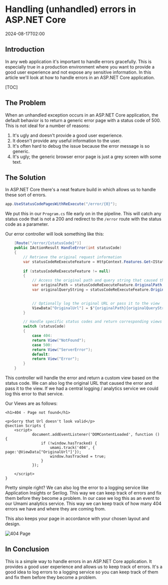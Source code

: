 ﻿# Handling (unhandled) errors in ASP.NET Core

<!--category-- ASP.NET, Umami -->

<datetime class="hidden">2024-08-17T02:00</datetime>

## Introduction
In any web application it's important to handle errors gracefully. This is especially true in a production environment where you want to provide a good user experience and not expose any sensitive information. In this article we'll look at how to handle errors in an ASP.NET Core application.

[TOC]

## The Problem
When an unhandled exception occurs in an ASP.NET Core application, the default behavior is to return a generic error page with a status code of 500. This is not ideal for a number of reasons:
1. It's ugly and doesn't provide a good user experience.
2. It doesn't provide any useful information to the user.
3. It's often hard to debug the issue because the error message is so generic.
4. It's ugly; the generic browser error page is just a grey screen with some text.

## The Solution
In ASP.NET Core there's a neat feature build in which allows us to handle these sort of errors. 

```csharp
app.UseStatusCodePagesWithReExecute("/error/{0}");
```

We put this in our `Program.cs` file early on in the pipeline. This will catch any status code that is not a 200 and redirect to the `/error` route with the status code as a parameter.

Our error controller will look something like this:

```csharp
    [Route("/error/{statusCode}")]
    public IActionResult HandleError(int statusCode)
    {
        // Retrieve the original request information
        var statusCodeReExecuteFeature = HttpContext.Features.Get<IStatusCodeReExecuteFeature>();
        
        if (statusCodeReExecuteFeature != null)
        {
            // Access the original path and query string that caused the error
            var originalPath = statusCodeReExecuteFeature.OriginalPath;
            var originalQueryString = statusCodeReExecuteFeature.OriginalQueryString;

            
            // Optionally log the original URL or pass it to the view
            ViewData["OriginalUrl"] = $"{originalPath}{originalQueryString}";
        }

        // Handle specific status codes and return corresponding views
        switch (statusCode)
        {
            case 404:
            return View("NotFound");
            case 500:
            return View("ServerError");
            default:
            return View("Error");
        }
    }
```

This controller will handle the error and return a custom view based on the status code. We can also log the original URL that caused the error and pass it to the view.
If we had a central logging / analytics service we could log this error to that service.

Our Views are as follows:

```razor
<h1>404 - Page not found</h1>

<p>Sorry that Url doesn't look valid</p>
@section Scripts {
    <script>
            document.addEventListener('DOMContentLoaded', function () {
                if (!window.hasTracked) {
                    umami.track('404', { page:'@ViewData["OriginalUrl"]'});
                    window.hasTracked = true;
                }
            });

    </script>
}
```
Pretty simple right? We can also log the error to a logging service like Application Insights or Serilog. This way we can keep track of errors and fix them before they become a problem.
In our case we log this as an event to our Umami analytics service. This way we can keep track of how many 404 errors we have and where they are coming from.

This also keeps your page in accordance with your chosen layout and design. 

![404 Page](new404.png)


## In Conclusion
This is a simple way to handle errors in an ASP.NET Core application. It provides a good user experience and allows us to keep track of errors. It's a good idea to log errors to a logging service so you can keep track of them and fix them before they become a problem.
```